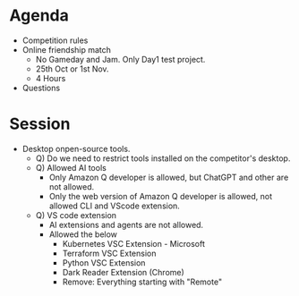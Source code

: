 # Agenda
- Competition rules
- Online friendship match
  - No Gameday and Jam. Only Day1 test project.   
  - 25th Oct or 1st Nov.
  - 4 Hours
- Questions

# Session
- Desktop onpen-source tools.
  - Q) Do we need to restrict tools installed on the competitor's desktop.
  - Q) Allowed AI tools
    - Only Amazon Q developer is allowed, but ChatGPT and other are not allowed.
    - Only the web version of Amazon Q developer is allowed, not allowed CLI and VScode extension.
  - Q) VS code extension
    - AI extensions and agents are not allowed.
    - Allowed the below
      - Kubernetes VSC Extension - Microsoft
      - Terraform VSC Extension
      - Python VSC Extension
      - Dark Reader Extension (Chrome)
      - Remove: Everything starting with "Remote"
